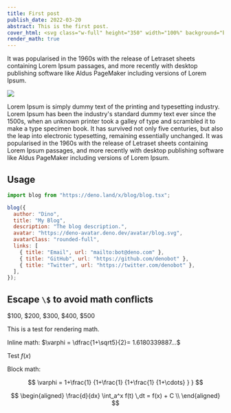 ```yaml
---
title: First post
publish_date: 2022-03-20
abstract: This is the first post.
cover_html: <svg class="w-full" height="350" width="100%" background="black"><circle cx="50%" cy="170" r="150" stroke="white" stroke-width="10" fill="black" alpha="50%"/></svg>
render_math: true
---
```


It was popularised in the 1960s with the release of Letraset sheets containing
Lorem Ipsum passages, and more recently with desktop publishing software like
Aldus PageMaker including versions of Lorem Ipsum.

<img src="first/hello.png"/>

Lorem Ipsum is simply dummy text of the printing and typesetting industry. Lorem
Ipsum has been the industry's standard dummy text ever since the 1500s, when an
unknown printer took a galley of type and scrambled it to make a type specimen
book. It has survived not only five centuries, but also the leap into electronic
typesetting, remaining essentially unchanged. It was popularised in the 1960s
with the release of Letraset sheets containing Lorem Ipsum passages, and more
recently with desktop publishing software like Aldus PageMaker including
versions of Lorem Ipsum.

## Usage

```js
import blog from "https://deno.land/x/blog/blog.tsx";

blog({
  author: "Dino",
  title: "My Blog",
  description: "The blog description.",
  avatar: "https://deno-avatar.deno.dev/avatar/blog.svg",
  avatarClass: "rounded-full",
  links: [
    { title: "Email", url: "mailto:bot@deno.com" },
    { title: "GitHub", url: "https://github.com/denobot" },
    { title: "Twitter", url: "https://twitter.com/denobot" },
  ],
});
```

## Escape `\$` to avoid math conflicts

$100, \$200, $300, $400, $500

This is a test for rendering math.

Inline math: $\varphi = \dfrac{1+\sqrt5}{2}= 1.6180339887…$

Test $f(x)$

Block math:

$$
 \varphi = 1+\frac{1} {1+\frac{1} {1+\frac{1} {1+\cdots} } }
$$

$$
\begin{aligned}
  \frac{d}{dx} \int_a^x f(t) \,dt = f(x) + C \\
\end{aligned}
$$